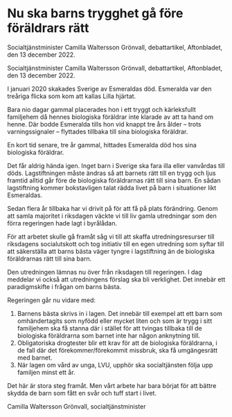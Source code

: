 # Nu ska barns trygghet gå före föräldrars rätt

Socialtjänstminister Camilla Waltersson Grönvall, debattartikel, Aftonbladet, den 13 december 2022.

Socialtjänstminister Camilla Waltersson Grönvall, debattartikel, Aftonbladet, den 13 december 2022.

I januari 2020 skakades Sverige av Esmeraldas död. Esmeralda var den treåriga flicka som kom att kallas Lilla hjärtat.

Bara nio dagar gammal placerades hon i ett tryggt och kärleksfullt familjehem då hennes biologiska föräldrar inte klarade av att ta hand om henne. Där bodde Esmeralda tills hon vid knappt tre års ålder – trots varningssignaler – flyttades tillbaka till sina biologiska föräldrar.

En kort tid senare, tre år gammal, hittades Esmeralda död hos sina biologiska föräldrar.

Det får aldrig hända igen. Inget barn i Sverige ska fara illa eller vanvårdas till döds. Lagstiftningen måste ändras så att barnets rätt till en trygg och ljus framtid alltid går före de biologiska föräldrarnas rätt till sina barn. En sådan lagstiftning kommer bokstavligen talat rädda livet på barn i situationer likt Esmeraldas.

Sedan flera år tillbaka har vi drivit på för att få på plats förändring. Genom att samla majoritet i riksdagen väckte vi till liv gamla utredningar som den förra regeringen hade lagt i byrålådan.

För att arbetet skulle gå framåt såg vi till att skaffa utredningsresurser till riksdagens socialutskott och tog initiativ till en egen utredning som syftar till att säkerställa att barns bästa väger tyngre i lagstiftning än de biologiska föräldrarnas rätt till sina barn.

Den utredningen lämnas nu över från riksdagen till regeringen. I dag meddelar vi också att utredningens förslag ska bli verklighet. Det innebär ett paradigmskifte i frågan om barns bästa.

Regeringen går nu vidare med:

1. Barnens bästa skrivs in i lagen. Det innebär till exempel att ett barn som omhändertagits som nyfödd eller mycket liten och som är trygg i sitt familjehem ska få stanna där i stället för att tvingas tillbaka till de biologiska föräldrarna som barnet inte har någon anknytning till.
2. Obligatoriska drogtester blir ett krav för att de biologiska föräldrarna, i de fall där det förekommer/förekommit missbruk, ska få umgängesrätt med barnet.
3. När lagen om vård av unga, LVU, upphör ska socialtjänsten följa upp familjen minst ett år.

Det här är stora steg framåt. Men vårt arbete har bara börjat för att bättre skydda de barn som fått en svår och tuff start i livet.

Camilla Waltersson Grönvall, socialtjänstminister
